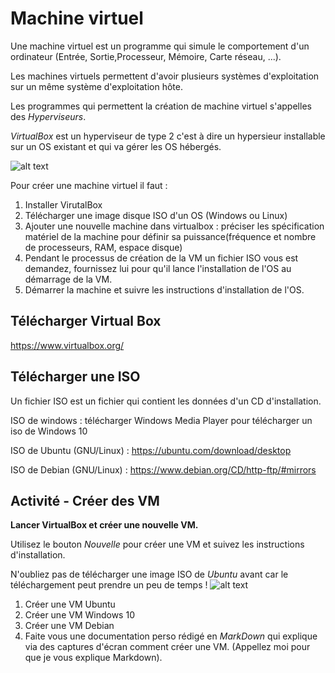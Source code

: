 # Machine virtuel
Une machine virtuel est un programme qui simule le comportement d'un ordinateur (Entrée, Sortie,Processeur, Mémoire, Carte réseau, ...).

Les machines virtuels permettent d'avoir plusieurs systèmes d'exploitation sur un même système d'exploitation hôte.

Les programmes qui permettent la création de machine virtuel s'appelles des *Hyperviseurs*.

*VirtualBox* est un hyperviseur de type 2 c'est à dire un hypersieur installable sur un OS existant et qui va gérer les OS hébergés.

![alt text](../../images/image-34.png)

Pour créer une machine virtuel il faut :

1. Installer VirutalBox
2. Télécharger une image disque ISO d'un OS (Windows ou Linux)
3. Ajouter une nouvelle machine dans virtualbox : préciser les spécification matériel de la machine pour définir sa puissance(fréquence et nombre de processeurs, RAM, espace disque)
4. Pendant le processus de création de la VM un fichier ISO vous est demandez, fournissez lui pour qu'il lance l'installation de l'OS au démarrage de la VM.
5. Démarrer la machine et suivre les instructions d'installation de l'OS.

## Télécharger Virtual Box

https://www.virtualbox.org/

## Télécharger une ISO 
Un fichier ISO est un fichier qui contient les données d'un CD d'installation.

ISO de windows : télécharger Windows Media Player pour télécharger un iso de Windows 10

ISO de Ubuntu (GNU/Linux) : https://ubuntu.com/download/desktop

ISO de Debian (GNU/Linux) : https://www.debian.org/CD/http-ftp/#mirrors

## Activité - Créer des VM

**Lancer VirtualBox et créer une nouvelle VM.**

Utilisez le bouton *Nouvelle* pour créer une VM et suivez les instructions d'installation.

N'oubliez pas de télécharger une image ISO de *Ubuntu* avant car le téléchargement peut prendre un peu de temps !
![alt text](../../images/image-33.png)

1. Créer une VM Ubuntu
2. Créer une VM Windows 10
3. Créer une VM Debian
4. Faite vous une documentation perso rédigé en *MarkDown* qui explique via des captures d'écran comment créer une VM. (Appellez moi pour que je vous explique Markdown).
